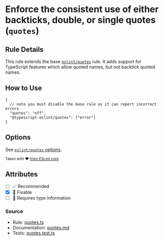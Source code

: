 # Enforce the consistent use of either backticks, double, or single quotes (`quotes`)

## Rule Details

This rule extends the base [`eslint/quotes`](https://eslint.org/docs/rules/quotes) rule.
It adds support for TypeScript features which allow quoted names, but not backtick quoted names.

## How to Use

```jsonc
{
  // note you must disable the base rule as it can report incorrect errors
  "quotes": "off",
  "@typescript-eslint/quotes": ["error"]
}
```

## Options

See [`eslint/quotes` options](https://eslint.org/docs/rules/quotes#options).

<sup>

Taken with ❤️ [from ESLint core](https://github.com/eslint/eslint/blob/main/docs/rules/quotes.md)

</sup>

## Attributes

- [ ] ✅ Recommended
- [x] 🔧 Fixable
- [ ] 💭 Requires type information

### Source

- Rule: [quotes.ts](https://github.com/typescript-eslint/typescript-eslint/blob/main/packages/eslint-plugin/src/rules/quotes.ts)
- Documentation: [quotes.md](https://github.com/typescript-eslint/typescript-eslint/blob/main/packages/eslint-plugin/docs/rules/quotes.md)
- Tests: [quotes.test.ts](https://github.com/typescript-eslint/typescript-eslint/blob/main/packages/eslint-plugin/tests/rules/quotes.test.ts)
